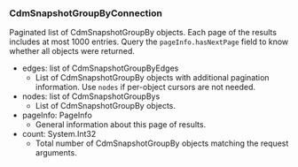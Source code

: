 ### CdmSnapshotGroupByConnection
Paginated list of CdmSnapshotGroupBy objects. Each page of the results includes at most 1000 entries. Query the `pageInfo.hasNextPage` field to know whether all objects were returned.

- edges: list of CdmSnapshotGroupByEdges
  - List of CdmSnapshotGroupBy objects with additional pagination information. Use `nodes` if per-object cursors are not needed.
- nodes: list of CdmSnapshotGroupBys
  - List of CdmSnapshotGroupBy objects.
- pageInfo: PageInfo
  - General information about this page of results.
- count: System.Int32
  - Total number of CdmSnapshotGroupBy objects matching the request arguments.
